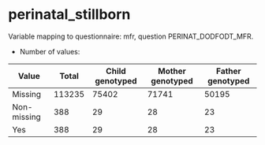 # perinatal_stillborn
Variable mapping to questionnaire: mfr, question PERINAT_DODFODT_MFR.
- Number of values:

| Value | Total | Child genotyped | Mother genotyped | Father genotyped |
| ----- | ----- | --------------- | ---------------- | ---------------- |
| Missing | 113235 | 75402 | 71741 | 50195 |
| Non-missing | 388 | 29 | 28 | 23 |
| Yes | 388 | 29 | 28 |23 |



